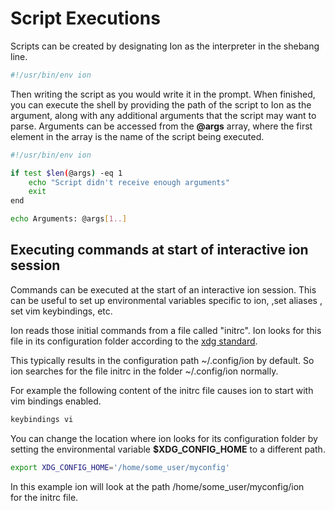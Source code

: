 # Script Executions

Scripts can be created by designating Ion as the interpreter in the shebang line.

```sh
#!/usr/bin/env ion
```

Then writing the script as you would write it in the prompt. When finished, you can execute the
shell by providing the path of the script to Ion as the argument, along with any additional
arguments that the script may want to parse. Arguments can be accessed from the **@args** array,
where the first element in the array is the name of the script being executed.

```sh
#!/usr/bin/env ion

if test $len(@args) -eq 1
    echo "Script didn't receive enough arguments"
    exit
end

echo Arguments: @args[1..]
```

## Executing commands at start of interactive ion session

Commands can be executed at the start of an interactive ion session.
This can be useful to set up environmental variables specific to ion,
,set aliases , set vim keybindings, etc.

Ion reads those initial commands from a file called "initrc". 
Ion looks for this file in its configuration folder
according to the [xdg standard](https://specifications.freedesktop.org/basedir-spec/basedir-spec-latest.html).

This typically results in the configuration path ~/.config/ion by default. 
So ion searches for the file initrc in the folder ~/.config/ion normally.

For example the following content of the initrc file 
causes ion to start with vim bindings enabled.

```sh
keybindings vi 
```

You can change the location where ion looks for its configuration folder 
by setting the environmental variable **$XDG_CONFIG_HOME** to a different path.

```sh 
export XDG_CONFIG_HOME='/home/some_user/myconfig' 
```

In this example ion will look at the path /home/some_user/myconfig/ion  
for the initrc file.

